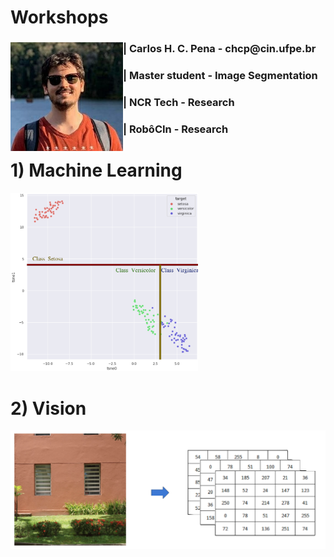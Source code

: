 # Workshops

<div align="left">
<img align="left" src="extra/me.jpg" width="180" >
<div></div>
<div><h3>| Carlos H. C. Pena - chcp@cin.ufpe.br</h3></div>
<div><h3>| Master student - Image Segmentation</h3></div>  
<div><h3>| NCR Tech - Research</h3></div>
<div><h3>| RobôCIn - Research</h3></div>
</div>        


# 1) Machine Learning
<img src="MachineLearning/extra/tree1.png" width="300">


# 2) Vision
<img src="Vision/extra/mat.png" width="600">

